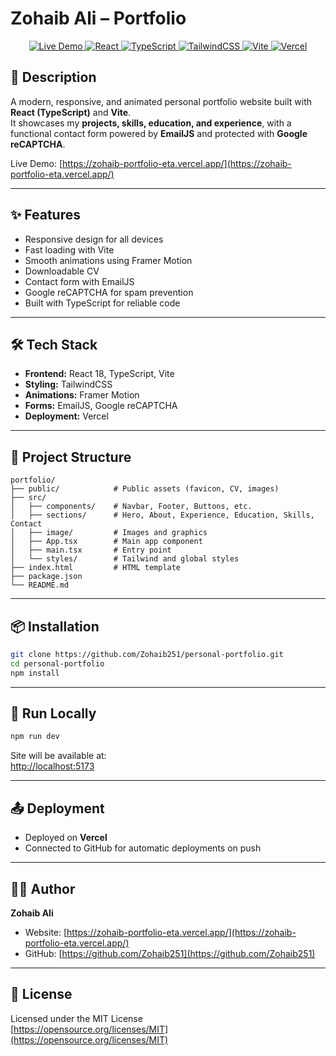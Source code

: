 # Zohaib Ali – Portfolio
<p align="center"> <a href="https://zohaib-portfolio-eta.vercel.app/" target="_blank"> <img src="https://img.shields.io/badge/Live%20Demo-Visit-blue?style=for-the-badge" alt="Live Demo"> </a> <a href="https://react.dev/" target="_blank"> <img src="https://img.shields.io/badge/React-18-61DAFB?style=for-the-badge&logo=react&logoColor=white" alt="React"> </a> <a href="https://www.typescriptlang.org/" target="_blank"> <img src="https://img.shields.io/badge/TypeScript-4-3178C6?style=for-the-badge&logo=typescript&logoColor=white" alt="TypeScript"> </a> <a href="https://tailwindcss.com/" target="_blank"> <img src="https://img.shields.io/badge/TailwindCSS-3-38B2AC?style=for-the-badge&logo=tailwindcss&logoColor=white" alt="TailwindCSS"> </a> <a href="https://vitejs.dev/" target="_blank"> <img src="https://img.shields.io/badge/Vite-4-646CFF?style=for-the-badge&logo=vite&logoColor=white" alt="Vite"> </a> <a href="https://vercel.com/" target="_blank"> <img src="https://img.shields.io/badge/Deployed%20on-Vercel-black?style=for-the-badge&logo=vercel&logoColor=white" alt="Vercel"> </a> </p>

## 📖 Description
A modern, responsive, and animated personal portfolio website built with **React (TypeScript)** and **Vite**.  
It showcases my **projects, skills, education, and experience**, with a functional contact form powered by **EmailJS** and protected with **Google reCAPTCHA**.

Live Demo: [https://zohaib-portfolio-eta.vercel.app/](https://zohaib-portfolio-eta.vercel.app/)

---

## ✨ Features
- Responsive design for all devices
- Fast loading with Vite
- Smooth animations using Framer Motion
- Downloadable CV
- Contact form with EmailJS
- Google reCAPTCHA for spam prevention
- Built with TypeScript for reliable code

---

## 🛠 Tech Stack
- **Frontend:** React 18, TypeScript, Vite
- **Styling:** TailwindCSS
- **Animations:** Framer Motion
- **Forms:** EmailJS, Google reCAPTCHA
- **Deployment:** Vercel

---

## 📂 Project Structure
```
portfolio/
├── public/            # Public assets (favicon, CV, images)
├── src/
│   ├── components/    # Navbar, Footer, Buttons, etc.
│   ├── sections/      # Hero, About, Experience, Education, Skills, Contact
│   ├── image/         # Images and graphics
│   ├── App.tsx        # Main app component
│   ├── main.tsx       # Entry point
│   └── styles/        # Tailwind and global styles
├── index.html         # HTML template
├── package.json
└── README.md
```

---

## 📦 Installation
```bash
git clone https://github.com/Zohaib251/personal-portfolio.git
cd personal-portfolio
npm install
```

---

## 🚀 Run Locally
```bash
npm run dev
```
Site will be available at:  
[http://localhost:5173](http://localhost:5173)

---

## 📤 Deployment
- Deployed on **Vercel**
- Connected to GitHub for automatic deployments on push

---

## 👨‍💻 Author
**Zohaib Ali**
- Website: [https://zohaib-portfolio-eta.vercel.app/](https://zohaib-portfolio-eta.vercel.app/)
- GitHub: [https://github.com/Zohaib251](https://github.com/Zohaib251)

---

## 📝 License
Licensed under the MIT License  
[https://opensource.org/licenses/MIT](https://opensource.org/licenses/MIT)

